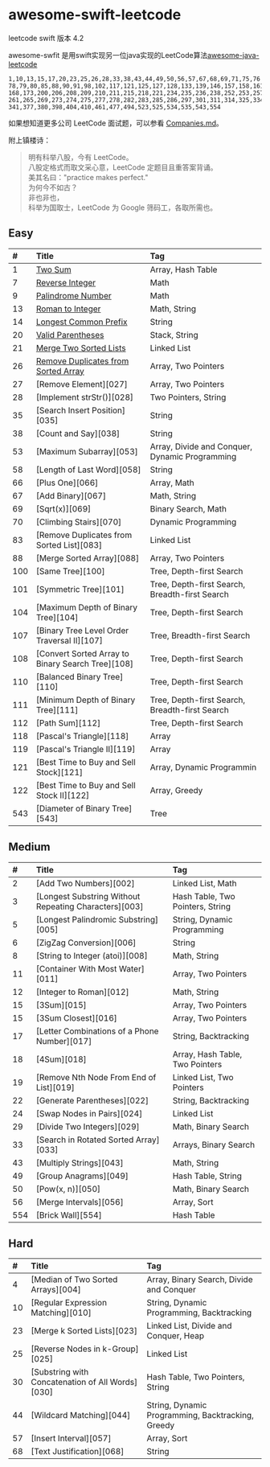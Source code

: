 # awesome-swift-leetcode
leetcode swift 版本 4.2

awesome-swfit 是用swift实现另一位java实现的LeetCode算法[awesome-java-leetcode](https://raw.githubusercontent.com/Blankj/awesome-java-leetcode)

```
1,10,13,15,17,20,23,25,26,28,33,38,43,44,49,50,56,57,67,68,69,71,75,76
78,79,80,85,88,90,91,98,102,117,121,125,127,128,133,139,146,157,158,161
168,173,200,206,208,209,210,211,215,218,221,234,235,236,238,252,253,257
261,265,269,273,274,275,277,278,282,283,285,286,297,301,311,314,325,334
341,377,380,398,404,410,461,477,494,523,525,534,535,543,554
```

如果想知道更多公司 LeetCode 面试题，可以参看 [Companies.md][companies]。

附上镇楼诗：

> 明有科举八股，今有 LeetCode。  
> 八股定格式而取文采心意，LeetCode 定题目且重答案背诵。  
> 美其名曰："practice makes perfect."  
> 为何今不如古？  
> 非也非也，  
> 科举为国取士，LeetCode 为 Google 筛码工，各取所需也。  


## Easy

| #    | Title                                    | Tag                                      |
| :--- | :--------------------------------------- | :--------------------------------------- |
| 1    | [Two Sum][001]                           | Array, Hash Table                        |
| 7    | [Reverse Integer][007]                   | Math                                     |
| 9    | [Palindrome Number][009]                 | Math                                     |
| 13   | [Roman to Integer][013]                  | Math, String                             |
| 14   | [Longest Common Prefix][014]             | String                                   |
| 20   | [Valid Parentheses][020]                 | Stack, String                            |
| 21   | [Merge Two Sorted Lists][021]            | Linked List                              |
| 26   | [Remove Duplicates from Sorted Array][026] | Array, Two Pointers                      |
| 27   | [Remove Element][027]                    | Array, Two Pointers                      |
| 28   | [Implement strStr()][028]                | Two Pointers, String                     |
| 35   | [Search Insert Position][035]            | String                                   |
| 38   | [Count and Say][038]                     | String                                   |
| 53   | [Maximum Subarray][053]                  | Array, Divide and Conquer, Dynamic Programming |
| 58   | [Length of Last Word][058]               | String                                   |
| 66   | [Plus One][066]                          | Array, Math                              |
| 67   | [Add Binary][067]                        | Math, String                             |
| 69   | [Sqrt(x)][069]                           | Binary Search, Math                      |
| 70   | [Climbing Stairs][070]                   | Dynamic Programming                      |
| 83   | [Remove Duplicates from Sorted List][083] | Linked List                              |
| 88   | [Merge Sorted Array][088]                | Array, Two Pointers                      |
| 100  | [Same Tree][100]                         | Tree, Depth-first Search                 |
| 101  | [Symmetric Tree][101]                    | Tree, Depth-first Search, Breadth-first Search |
| 104  | [Maximum Depth of Binary Tree][104]      | Tree, Depth-first Search                 |
| 107  | [Binary Tree Level Order Traversal II][107] | Tree, Breadth-first Search               |
| 108  | [Convert Sorted Array to Binary Search Tree][108] | Tree, Depth-first Search                 |
| 110  | [Balanced Binary Tree][110]              | Tree, Depth-first Search                 |
| 111  | [Minimum Depth of Binary Tree][111]      | Tree, Depth-first Search, Breadth-first Search |
| 112  | [Path Sum][112]                          | Tree, Depth-first Search                 |
| 118  | [Pascal's Triangle][118]                 | Array                                    |
| 119  | [Pascal's Triangle II][119]              | Array                                    |
| 121  | [Best Time to Buy and Sell Stock][121]   | Array, Dynamic Programmin                |
| 122  | [Best Time to Buy and Sell Stock II][122] | Array, Greedy                            |
| 543  | [Diameter of Binary Tree][543]           | Tree                                     |


## Medium

| #    | Title                                    | Tag                              |
| :--- | :--------------------------------------- | :------------------------------- |
| 2    | [Add Two Numbers][002]                   | Linked List, Math                |
| 3    | [Longest Substring Without Repeating Characters][003] | Hash Table, Two Pointers, String |
| 5    | [Longest Palindromic Substring][005]     | String, Dynamic Programming      |
| 6    | [ZigZag Conversion][006]                 | String                           |
| 8    | [String to Integer (atoi)][008]          | Math, String                     |
| 11   | [Container With Most Water][011]         | Array, Two Pointers              |
| 12   | [Integer to Roman][012]                  | Math, String                     |
| 15   | [3Sum][015]                              | Array, Two Pointers              |
| 15   | [3Sum Closest][016]                      | Array, Two Pointers              |
| 17   | [Letter Combinations of a Phone Number][017] | String, Backtracking             |
| 18   | [4Sum][018]                              | Array, Hash Table, Two Pointers  |
| 19   | [Remove Nth Node From End of List][019]  | Linked List, Two Pointers        |
| 22   | [Generate Parentheses][022]              | String, Backtracking             |
| 24   | [Swap Nodes in Pairs][024]               | Linked List                      |
| 29   | [Divide Two Integers][029]               | Math, Binary Search              |
| 33   | [Search in Rotated Sorted Array][033]    | Arrays, Binary Search            |
| 43   | [Multiply Strings][043]                  | Math, String                     |
| 49   | [Group Anagrams][049]                    | Hash Table, String               |
| 50   | [Pow(x, n)][050]                         | Math, Binary Search              |
| 56   | [Merge Intervals][056]                   | Array, Sort                      |
| 554  | [Brick Wall][554]                        | Hash Table                       |


## Hard

| #    | Title                                    | Tag                                      |
| :--- | :--------------------------------------- | :--------------------------------------- |
| 4    | [Median of Two Sorted Arrays][004]       | Array, Binary Search, Divide and Conquer |
| 10   | [Regular Expression Matching][010]       | String, Dynamic Programming, Backtracking |
| 23   | [Merge k Sorted Lists][023]              | Linked List, Divide and Conquer, Heap    |
| 25   | [Reverse Nodes in k-Group][025]          | Linked List                              |
| 30   | [Substring with Concatenation of All Words][030] | Hash Table, Two Pointers, String         |
| 44   | [Wildcard Matching][044]                 | String, Dynamic Programming, Backtracking, Greedy |
| 57   | [Insert Interval][057]                   | Array, Sort                              |
| 68   | [Text Justification][068]                | String                                   |




[src]: https://github.com/Blankj/awesome-java-leetcode/tree/master/src
[note]: https://github.com/Blankj/awesome-java-leetcode/tree/master/note
[companies]: https://github.com/Blankj/awesome-java-leetcode/blob/master/Companies.md

[001]: https://github.com/zgpeace/awesome-swift-leetcode/blob/master/001TwoSum.md
[007]: https://github.com/zgpeace/awesome-swift-leetcode/blob/master/007ReverseInteger.md
[009]: https://github.com/zgpeace/awesome-swift-leetcode/blob/master/009isPalindromeNumber.md
[013]: https://github.com/zgpeace/awesome-swift-leetcode/blob/master/013RomanToInteger.md
[014]: https://github.com/zgpeace/awesome-swift-leetcode/blob/master/014LongestCommonPrefix.md
[020]: https://github.com/zgpeace/awesome-swift-leetcode/blob/master/020ValidParentheses.md
[021]: https://github.com/zgpeace/awesome-swift-leetcode/blob/master/021MergeTwoSortedLists.md
[026]: https://github.com/zgpeace/awesome-swift-leetcode/blob/master/026RemoveDuplicatesFromSortedArray.md
